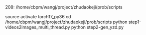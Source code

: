 <!--
 * @Author: your name
 * @Date: 2022-03-15 18:48:19
 * @LastEditTime: 2022-03-15 18:49:49
 * @LastEditors: your name
 * @Description: 打开koroFileHeader查看配置 进行设置: https://github.com/OBKoro1/koro1FileHeader/wiki/%E9%85%8D%E7%BD%AE
 * @FilePath: /prob/scripts/readme.md
-->
208: /home/cbpm/wangj/project/zhudaokeji/prob/scripts

source activate torch17_py36
cd /home/cbpm/wangj/project/zhudaokeji/prob/scripts
python step1-videos2images_multi_thread.py
python step2-gen_yzd.py

